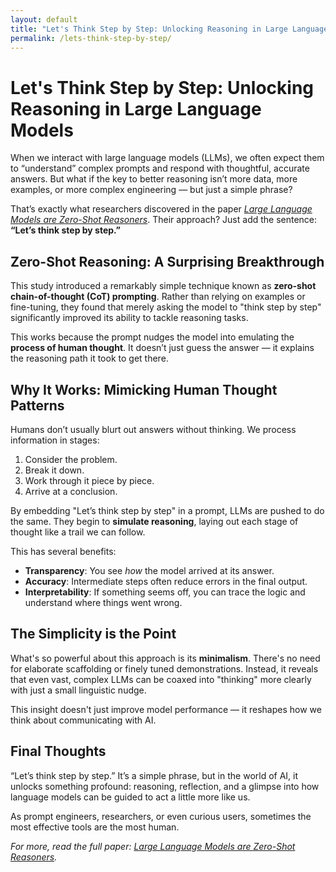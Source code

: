 ```yaml
---
layout: default
title: "Let's Think Step by Step: Unlocking Reasoning in Large Language Models"
permalink: /lets-think-step-by-step/
---
```


# Let's Think Step by Step: Unlocking Reasoning in Large Language Models

When we interact with large language models (LLMs), we often expect them to “understand” complex prompts and respond with thoughtful, accurate answers. But what if the key to better reasoning isn’t more data, more examples, or more complex engineering — but just a simple phrase?

That’s exactly what researchers discovered in the paper [*Large Language Models are Zero-Shot Reasoners*](https://arxiv.org/abs/2205.11916). Their approach? Just add the sentence: **“Let’s think step by step.”**

## Zero-Shot Reasoning: A Surprising Breakthrough

This study introduced a remarkably simple technique known as **zero-shot chain-of-thought (CoT) prompting**. Rather than relying on examples or fine-tuning, they found that merely asking the model to "think step by step" significantly improved its ability to tackle reasoning tasks.

This works because the prompt nudges the model into emulating the **process of human thought**. It doesn’t just guess the answer — it explains the reasoning path it took to get there.

## Why It Works: Mimicking Human Thought Patterns

Humans don’t usually blurt out answers without thinking. We process information in stages:

1. Consider the problem.
2. Break it down.
3. Work through it piece by piece.
4. Arrive at a conclusion.

By embedding "Let’s think step by step" in a prompt, LLMs are pushed to do the same. They begin to **simulate reasoning**, laying out each stage of thought like a trail we can follow.

This has several benefits:
- **Transparency**: You see *how* the model arrived at its answer.
- **Accuracy**: Intermediate steps often reduce errors in the final output.
- **Interpretability**: If something seems off, you can trace the logic and understand where things went wrong.

## The Simplicity is the Point

What's so powerful about this approach is its **minimalism**. There's no need for elaborate scaffolding or finely tuned demonstrations. Instead, it reveals that even vast, complex LLMs can be coaxed into "thinking" more clearly with just a small linguistic nudge.

This insight doesn't just improve model performance — it reshapes how we think about communicating with AI.

## Final Thoughts

“Let’s think step by step.” It’s a simple phrase, but in the world of AI, it unlocks something profound: reasoning, reflection, and a glimpse into how language models can be guided to act a little more like us.

As prompt engineers, researchers, or even curious users, sometimes the most effective tools are the most human.

*For more, read the full paper: [Large Language Models are Zero-Shot Reasoners](https://arxiv.org/abs/2205.11916).*
